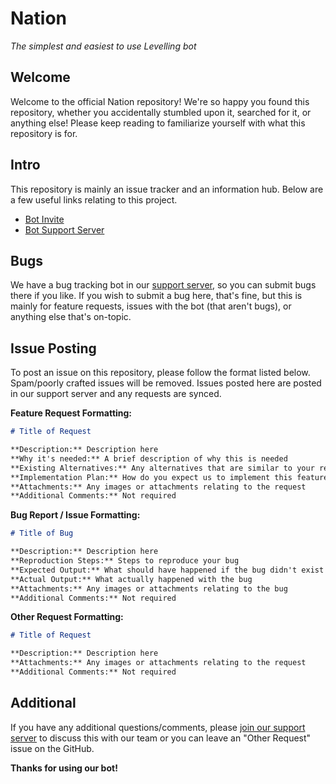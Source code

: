 
# Nation
*The simplest and easiest to use Levelling bot*

## Welcome

Welcome to the official Nation repository!  We're so happy you found this repository, whether you accidentally stumbled upon it, searched for it, or anything else!  Please keep reading to familiarize yourself with what this repository is for.

## Intro
This repository is mainly an issue tracker and an information hub.  Below are a few useful links relating to this project.
- [Bot Invite](https://discord.com/oauth2/authorize?client_id=768380570832338974&scope=bot&permissions=268463168 "Click me to invite the bot to your server!")
- [Bot Support Server](https://discord.com/invite/7va3rtC "Click me to join the bot's support server!")

## Bugs
We have a bug tracking bot in our [support server](https://discord.com/invite/7va3rtC), so you can submit bugs there if you like.  If you wish to submit a bug here, that's fine, but this is mainly for feature requests, issues with the bot (that aren't bugs), or anything else that's on-topic.

## Issue Posting
To post an issue on this repository, please follow the format listed below.  Spam/poorly crafted issues will be removed.  Issues posted here are posted in our support server and any requests are synced.

**Feature Request Formatting:**
```markdown
# Title of Request

**Description:** Description here
**Why it's needed:** A brief description of why this is needed
**Existing Alternatives:** Any alternatives that are similar to your request that already exist on the bot
**Implementation Plan:** How do you expect us to implement this feature?  You can give proposed code snippets in code-block form here if you wish.
**Attachments:** Any images or attachments relating to the request
**Additional Comments:** Not required
```

**Bug Report / Issue Formatting:**
```markdown
# Title of Bug

**Description:** Description here
**Reproduction Steps:** Steps to reproduce your bug
**Expected Output:** What should have happened if the bug didn't exist
**Actual Output:** What actually happened with the bug
**Attachments:** Any images or attachments relating to the bug
**Additional Comments:** Not required
```

**Other Request Formatting:**
```markdown
# Title of Request

**Description:** Description here
**Attachments:** Any images or attachments relating to the request
**Additional Comments:** Not required
```
## Additional
If you have any additional questions/comments, please [join our support server](https://discord.com/invite/7va3rtC) to discuss this with our team or you can leave an "Other Request" issue on the GitHub.

**Thanks for using our bot!**
